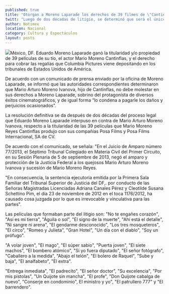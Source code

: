 ```yaml
---
published: true
title: "Otorgan a Moreno Laparade los derechos de 39 filmes de \"Cantinflas\""
twitt: "Luego de dos décadas de litigio, se determinó que será el único que podrá cobrar las regalías depositadas en tribunales de Estados Unidos"
author: Notimex
location: Nacional
category: Cultura y Espectáculos
layout: posts
---
```


![](http://i.imgur.com/kg0hSFmm.jpg)México, DF. Eduardo Moreno Laparade ganó la titularidad y/o propiedad de 39 películas de su tío, el actor Mario Moreno Cantinflas, y el derecho para cobrar las regalías que Columbia Pictures viene depositando en los tribunales de Estados Unidos de América.

De acuerdo con un comunicado de prensa enviado por la oficina de Moreno Laparade, se informó que las autoridades correspondientes determinaron que Mario Arturo Moreno Ivanova, hijo de Cantinflas, no debe molestar en sus derechos a Moreno Laparade, sobrino del protagonista de diversos éxitos cinematográficos, y de igual forma “lo condena a pagarle los daños y perjuicios ocasionados”.

La resolución definitiva se da después de dos décadas del proceso legal que Eduardo Moreno Laparade interpuso en contra de Mario Arturo Moreno Ivanova, respecto a la titularidad de las 39 películas que Mario Moreno Reyes Cantinflas produjo con sus compañías Posa Films y Posa Films Internacional, SA de CV.

De acuerdo con el comunicado, se señala: "En el Juicio de Amparo número 77/2013, el Séptimo Tribunal Colegiado en Materia Civil del Primer Circuito, en su Sesión Plenaria de 5 de septiembre de 2013, negó el amparo y protección de la Justicia Federal a los quejosos Mario Arturo Moreno Ivanova y sucesión de Mario Moreno Reyes.

"En consecuencia, la sentencia ejecutoria emitida por la Primera Sala Familiar del Tribunal Superior de Justicia del DF,. por conducto de las Señoras Magistradas Licenciadas Adriana Canales Pérez y Cleotilde Susana Schettino Pim, el día 23 de noviembre de 2012 en el toca 1176/2012, ha causado cosa juzgada por lo que es irrevocable y vinculativa para las partes".

Las películas que formaban parte del litigio son: "No te engañes corazón", "Así es mi tierra", "Águila o sol", "El signo de la muerte", "Ahí está el detalle", "Ni sangre ni arena", "El gendarme desconocido", "Los tres mosqueteros", "El circo", "Romeo y Julieta", "Gran Hotel", "Un día con el diablo", "Soy un prófugo".

"A volar joven", "El mago", "El súper sabio", "Puerta joven", "El siete machos", "El bombero atómico", "Si yo fuera diputado", "El señor fotógrafo", "Caballero a la medida", "Abajo el telón", "El bolero de Raquel", "Sube y baja", "El analfabeto", "El extra".

"Entrega inmediata", "El padrecito", "El señor doctor", "Su excelencia", "Por mis pistolas", "Un Quijote sin mancha", "El profe", "Don Quijote cabalga de nuevo", "Conserje en condominio", El ministro y yo", "El patrullero 777" y "El barrendero".
